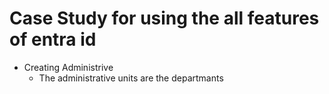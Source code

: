 # Case Study for using the all features of entra id

- Creating Administrive
  - The administrative units are the departmants
